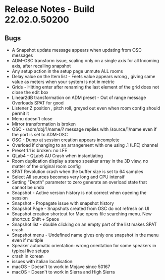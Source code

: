 # Release Notes - Build 22.02.0.50200

## Bugs
- A Snapshot update message appears when updating from OSC messages
- ADM-OSC transform issue, scaling only on a single axis for all Incoming axis, after recalling snapshot
- Any setup action in the setup page unmute ALL rooms
- Delay value on the Item list - Feets value appears wrong , giving same value as meters when your system is not in metric
- Grids - Hitting enter after renaming the last element of the grid does not close the edit box
- Linear2dB transformation on ADM preset - Out of range message Overloads SPAT for good
- Listener Z position , pitch roll, greyed out even when room config should permit it
- Menu doesn't close
- Mirror transformation is broken
- OSC - /adm/obj/1/name/? message replies with /source/1/name even if the port is set to ADM-OSC
- OSC - Dump at session creation appears incomplete
- Overload if changing to an arrangement with one using  .1 (LFE) channel
- Preset 1.1 is broken: no LFE
- QLab4 - QLab5  AU Crash when instantiating 
- Room duplication display a stereo speaker array in the 3D view, no matter of the original room config
- SPAT Revolution crash when the buffer size is set to 64 samples
- Select All sources becomes very long and CPU intensif
- Setting "Depth" parameter to zero generate an overload state that cannot be undo
- Snapshot - Active version history is not correct when opening the session
- Snapshot - Propagate issue with snapshot history
- Snapshot Page - Snapshots  created from OSC do not refresh on UI
- Snapshot creation shortcut for Mac opens file searching menu. New shortcut: Shift + Space
- Snapshot list - double clicking on an empty part of the list makes SPAT crash
- Snapshot menu - Undefined name gives only one snapshot in the menu even if multiple
- Speaker automatic orientation: wrong orientation for some speakers in typical live setups
- crash in korean
- issues with italian localisation 
- macOS - Doesn't to work in Mojave since 50167
- macOS - Doesn't to work in Sierra and High Sierra